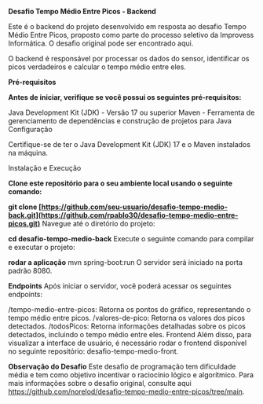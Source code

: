 **Desafio Tempo Médio Entre Picos - Backend**

Este é o backend do projeto desenvolvido em resposta ao desafio Tempo Médio Entre Picos, proposto como parte do processo seletivo da Improvess Informática. O desafio original pode ser encontrado aqui.

O backend é responsável por processar os dados do sensor, identificar os picos verdadeiros e calcular o tempo médio entre eles.

**Pré-requisitos**

**Antes de iniciar, verifique se você possui os seguintes pré-requisitos:**

Java Development Kit (JDK) - Versão 17 ou superior
Maven - Ferramenta de gerenciamento de dependências e construção de projetos para Java
Configuração

Certifique-se de ter o Java Development Kit (JDK) 17 e o Maven instalados na máquina.

Instalação e Execução

**Clone este repositório para o seu ambiente local usando o seguinte comando:**

**git clone [https://github.com/seu-usuario/desafio-tempo-medio-back.git](https://github.com/rpablo30/desafio-tempo-medio-entre-picos.git)**
Navegue até o diretório do projeto:

**cd desafio-tempo-medio-back**
Execute o seguinte comando para compilar e executar o projeto:

**rodar a aplicação**
mvn spring-boot:run
O servidor será iniciado na porta padrão 8080.

**Endpoints**
Após iniciar o servidor, você poderá acessar os seguintes endpoints:

/tempo-medio-entre-picos: Retorna os pontos do gráfico, representando o tempo médio entre picos.
/valores-de-pico: Retorna os valores dos picos detectados.
/todosPicos: Retorna informações detalhadas sobre os picos detectados, incluindo o tempo médio entre eles.
Frontend
Além disso, para visualizar a interface de usuário, é necessário rodar o frontend disponível no seguinte repositório: desafio-tempo-medio-front.

**Observação do Desafio**
Este desafio de programação tem dificuldade média e tem como objetivo incentivar o raciocínio lógico e algorítmico. Para mais informações sobre o desafio original, consulte aqui https://github.com/norelod/desafio-tempo-medio-entre-picos/tree/main.
